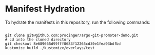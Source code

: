 
# Manifest Hydration

To hydrate the manifests in this repository, run the following commands:

```shell

git clone git@github.com:procinger/argo-git-promoter-demo.git
# cd into the cloned directory
git checkout 8e689665d99fff0683f12265cd30e1fea93bdfbd
kustomize build ./kustomize/overlays/test
```
